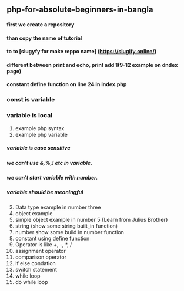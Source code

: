 ## php-for-absolute-beginners-in-bangla

#### first we create a repository
#### than copy the name of tutorial 
#### to to [slugyfy for make reppo name] (https://slugify.online/)
#### different between print and echo, print add 1(9-12 example on dndex page)
#### constant define function on line 24 in index.php
### const is variable
### variable is local
1. example php syntax
2. example php variable
  ##### variable is case sensitive
  ##### we can't use &,%,! etc in variable.
  ##### we can't start  variable with number.
  ##### variable should be meaningful
3. Data type example in number three
4. object example
5. simple object example in number 5 {Learn from Julius Brother}
6. string (show some string built_in function)
7. number show some build in number function
8. constant using define function
9. Operator is like +, -, *, /
10. assignment operator
11. comparison operator
12. if else condation
13. switch statement
14. while loop
15. do while loop
